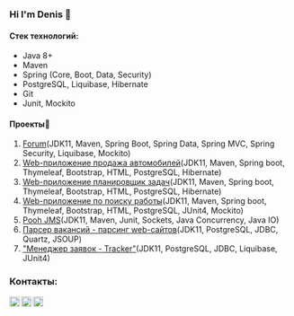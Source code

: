 ### Hi I'm Denis 👋


#### Стек технологий:
* Java 8+ 
* Maven
* Spring (Core, Boot, Data, Security)
* PostgreSQL, Liquibase, Hibernate
* Git
* Junit, Mockito


#### Проекты:open_file_folder:
1. [Forum](https://github.com/denvoiten/job4j_forum)(JDK11, Maven, Spring Boot, Spring Data, Spring MVC, Spring Security, Liquibase, Mockito)
2. [Web-приложение продажа автомобилей](https://github.com/denvoiten/cars)(JDK11, Maven, Spring boot, Thymeleaf, Bootstrap, HTML, PostgreSQL, Hibernate)
3. [Web-приложение планировщик задач](https://github.com/denvoiten/job4j_todo)(JDK11, Maven, Spring boot, Thymeleaf, Bootstrap, HTML, PostgreSQL, Hibernate)
4. [Web-приложение по поиску работы](https://github.com/denvoiten/job4j_dreamjob)(JDK11, Maven, Spring boot, Thymeleaf, Bootstrap, HTML, PostgreSQL, JUnit4, Mockito)
5. [Pooh JMS](https://github.com/denvoiten/job4j_pooh)(JDK11, Maven, Junit, Sockets, Java Concurrency, Java IO)
6. [Парсер вакансий - парсинг web-сайтов](https://github.com/denvoiten/job4j_grabber)(JDK11, PostgreSQL, JDBC, Quartz, JSOUP)
7. ["Менеджер заявок - Tracker"](https://github.com/denvoiten/tracker)(JDK11, PostgreSQL, JDBC, Liquibase, JUnit4)

### Контакты:
[<img align="left" alt="telegram" width="18px" src="https://cdn.jsdelivr.net/npm/simple-icons@3.3.0/icons/telegram.svg" />][telegram]
[<img align="left" alt="gmail" width="18px" src="https://cdn.jsdelivr.net/npm/simple-icons@3.3.0/icons/gmail.svg" />][gmail]
[<img align="left" alt="LinkedIn" width="18px" src="https://cdn.jsdelivr.net/npm/simple-icons@v3/icons/linkedin.svg" />][linkedin]


[telegram]: https://t.me/GrokDen
[gmail]: mailto:den.voiten@gmail.com
[linkedin]: https://www.linkedin.com/in/denis-voytenko-585488117/
